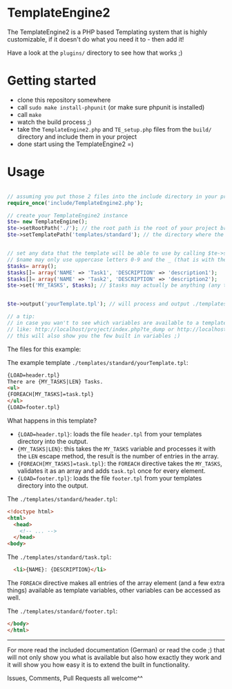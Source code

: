 TemplateEngine2
===============

The TemplateEngine2 is a PHP based Templating system that is highly customizable,
if it doesn't do what you need it to - then add it!

Have a look at the `plugins/` directory to see how that works ;)

Getting started
===============
* clone this repository somewhere
* call `sudo make install-phpunit` (or make sure phpunit is installed)
* call `make`
* watch the build process ;)
* take the `TemplateEngine2.php` and `TE_setup.php` files from the `build/` directory and include them in your project
* done start using the TemplateEngine2 =)

Usage
=====
```php

// assuming you put those 2 files into the include directory in your project:
require_once('include/TemplateEngine2.php');

// create your TemplateEngine2 instance
$te= new TemplateEngine();
$te->setRootPath('./'); // the root path is the root of your project browser relative tho the current script
$te->setTemplatePath('templates/standard'); // the directory where the template resides (relative to the ROOT_PATH ^)


// set any data that the template will be able to use by calling $te->set($name, $value)
// $name may only use uppercase letters 0-9 and the _ (that is with the included plugins...)
$tasks= array();
$tasks[]= array('NAME' => 'Task1', 'DESCRIPTION' => 'description1');
$tasks[]= array('NAME' => 'Task2', 'DESCRIPTION' => 'description2');
$te->set('MY_TASKS', $tasks); // $tasks may actually be anything (any type), the template decides how it will be presented


$te->output('yourTemplate.tpl'); // will process and output ./templates/standard/yourTemplate.tpl

// a tip:
// in case you wan't to see which variables are available to a template append the "te_dump" parameter to the URL
// like: http://localhost/project/index.php?te_dump or http://localhost/project/index.php?arg1=111&te_dump
// this will also show you the few built in variables ;)
```

The files for this example:


The example template `./templates/standard/yourTemplate.tpl`:

```html
{LOAD=header.tpl}
There are {MY_TASKS|LEN} Tasks.
<ul>
{FOREACH[MY_TASKS]=task.tpl}
</ul>
{LOAD=footer.tpl}
```

What happens in this template?

* `{LOAD=header.tpl}`: loads the file `header.tpl` from your templates directory into the output.
* `{MY_TASKS|LEN}`: this takes the `MY_TASKS` variable and processes it with the `LEN` escape method, the result is the number of entries in the array.
* `{FOREACH[MY_TASKS]=task.tpl}`: the `FOREACH` directive takes the `MY_TASKS`, validates it as an array and adds `task.tpl` once for every element.
* `{LOAD=footer.tpl}`: loads the file `footer.tpl` from your templates directory into the output.



The `./templates/standard/header.tpl`:

```html
<!doctype html>
<html>
  <head>
    <!-- ... -->
  </head>
<body>
```


The `./templates/standard/task.tpl`:

```html
  <li>{NAME}: {DESCRIPTION}</li>
```

The `FOREACH` directive makes all entries of the array element (and a few extra things) available as template variables, other variables can be accessed as well.


The `./templates/standard/footer.tpl`:

```html
</body>
</html>
```

----
For more read the included documentation (German) or read the code ;) that will not only show you what is available but also how exactly they work and it will show you how easy it is to extend the built in functionality.

Issues, Comments, Pull Requests all welcome^^
